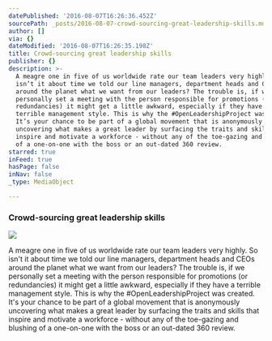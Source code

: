 ```yaml
---
datePublished: '2016-08-07T16:26:36.452Z'
sourcePath: _posts/2016-08-07-crowd-sourcing-great-leadership-skills.md
author: []
via: {}
dateModified: '2016-08-07T16:26:35.198Z'
title: Crowd-sourcing great leadership skills
publisher: {}
description: >-
  A meagre one in five of us worldwide rate our team leaders very highly. So
  isn’t it about time we told our line managers, department heads and CEOs
  around the planet what we want from our leaders? The trouble is, if we
  personally set a meeting with the person responsible for promotions (or
  redundancies) it might get a little awkward, especially if they have a
  terrible management style. This is why the #OpenLeadershipProject was created.
  It’s your chance to be part of a global movement that is anonymously
  uncovering what makes a great leader by surfacing the traits and skills that
  inspire and motivate a workforce - without any of the toe-gazing and blushing
  of a one-on-one with the boss or an out-dated 360 review.
starred: true
inFeed: true
hasPage: false
inNav: false
_type: MediaObject

---
```

### Crowd-sourcing great leadership skills
![](https://the-grid-user-content.s3-us-west-2.amazonaws.com/e3ab9e51-2923-46b5-aaab-87371736d756.jpg)

A meagre one in five of us worldwide rate our team leaders very highly. So isn't it about time we told our line managers, department heads and CEOs around the planet what we want from our leaders? The trouble is, if we personally set a meeting with the person responsible for promotions (or redundancies) it might get a little awkward, especially if they have a terrible management style. This is why the \#OpenLeadershipProject was created. It's your chance to be part of a global movement that is anonymously uncovering what makes a great leader by surfacing the traits and skills that inspire and motivate a workforce - without any of the toe-gazing and blushing of a one-on-one with the boss or an out-dated 360 review.